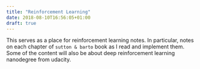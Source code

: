 ```yaml
---
title: "Reinforcement Learning"
date: 2018-08-10T16:56:05+01:00
draft: true
---
```


This serves as a place for reinforcement learning notes. In particular, notes on each chapter of ```sutton & barto``` book as I read and implement them. Some of the content will also be about deep reinforcement learning nanodegree from udacity.